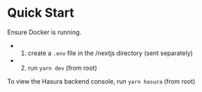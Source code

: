 # Quick Start

Ensure Docker is running.

- 1. create a `.env` file in the /nextjs directory (sent separately)
- 2. run `yarn dev` (from root)

To view the Hasura backend console, run `yarn hasura` (from root)
 